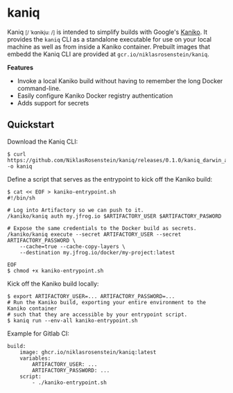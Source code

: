 # kaniq

Kaniq <small>[/ ˈkɑnikju: /]</small> is intended to simplify builds with Google's [Kaniko]. It provides the `kaniq`
CLI as a standalone executable for use on your local machine as well as from inside a Kaniko container. Prebuilt
images that embedd the Kaniq CLI are provided at `gcr.io/niklasrosenstein/kaniq`.

  [Kaniko]: https://github.com/GoogleContainerTools/kaniko

__Features__

* Invoke a local Kaniko build without having to remember the long Docker command-line.
* Easily configure Kaniko Docker registry authentication
* Adds support for secrets

## Quickstart

Download the Kaniq CLI:

```
$ curl https://github.com/NiklasRosenstein/kaniq/releases/0.1.0/kaniq_darwin_arm64 -o kaniq
```

Define a script that serves as the entrypoint to kick off the Kaniko build:

```
$ cat << EOF > kaniko-entrypoint.sh
#!/bin/sh

# Log into Artifactory so we can push to it.
/kaniko/kaniq auth my.jfrog.io $ARTIFACTORY_USER $ARTIFACTORY_PASWORD

# Expose the same credentials to the Docker build as secrets.
/kaniko/kaniq execute --secret ARTIFACTORY_USER --secret ARTIFACTORY_PASSWORD \
    --cache=true --cache-copy-layers \
    --destination my.jfrog.io/docker/my-project:latest 

EOF
$ chmod +x kaniko-entrypoint.sh
```

Kick off the Kaniko build locally:

```
$ export ARTIFACTORY_USER=... ARTIFACTORY_PASSWORD=...
# Run the Kaniko build, exporting your entire environment to the Kaniko container
# such that they are accessible by your entrypoint script.
$ kaniq run --env-all kaniko-entrypoint.sh 
```

Example for Gitlab CI:

```
build:
    image: ghcr.io/niklasrosenstein/kaniq:latest
    variables:
        ARTIFACTORY_USER: ...
        ARTIFACTORY_PASSWORD: ...
    script:
        - ./kaniko-entrypoint.sh
```
